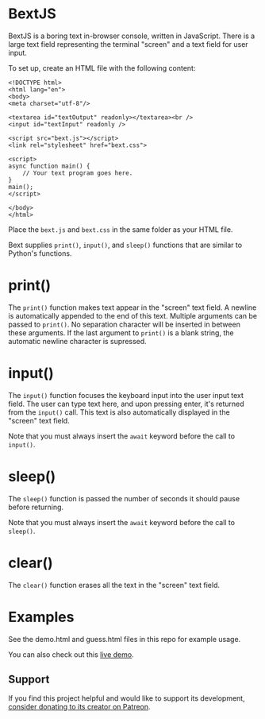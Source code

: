 # BextJS

BextJS is a boring text in-browser console, written in JavaScript. There is a large text field representing the terminal "screen" and a text field for user input.

To set up, create an HTML file with the following content:

    <!DOCTYPE html>
    <html lang="en">
    <body>
    <meta charset="utf-8"/>

    <textarea id="textOutput" readonly></textarea><br />
    <input id="textInput" readonly />

    <script src="bext.js"></script>
    <link rel="stylesheet" href="bext.css">

    <script>
    async function main() {
        // Your text program goes here.
    }
    main();
    </script>

    </body>
    </html>

Place the `bext.js` and `bext.css` in the same folder as your HTML file.

Bext supplies `print()`, `input()`, and `sleep()` functions that are similar to Python's functions.

# print()

The `print()` function makes text appear in the "screen" text field. A newline is automatically appended to the end of this text. Multiple arguments can be passed to `print()`. No separation character will be inserted in between these arguments. If the last argument to `print()` is a blank string, the automatic newline character is supressed.

# input()

The `input()` function focuses the keyboard input into the user input text field. The user can type text here, and upon pressing enter, it's returned from the `input()` call. This text is also automatically displayed in the "screen" text field.

Note that you must always insert the `await` keyword before the call to `input()`.

# sleep()

The `sleep()` function is passed the number of seconds it should pause before returning.

Note that you must always insert the `await` keyword before the call to `sleep()`.

# clear()

The `clear()` function erases all the text in the "screen" text field.

# Examples

See the demo.html and guess.html files in this repo for example usage.

You can also check out this [live demo](https://inventwithpython.com/files/guess.html).

Support
-------

If you find this project helpful and would like to support its development, [consider donating to its creator on Patreon](https://www.patreon.com/AlSweigart).
